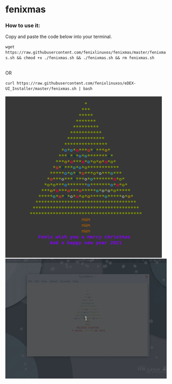 # fenixmas

<h3>How to use it:</h3>   
<p>Copy and paste the code below into your terminal.</p>
<code>wget https://raw.githubusercontent.com/fenixlinuxos/fenixmas/master/fenixmas.sh && chmod +x ./fenixmas.sh && ./fenixmas.sh && rm fenixmas.sh</code><br><br>
<p>OR</p>
<code>curl https://raw.githubusercontent.com/fenixlinuxos/eDEX-UI_Installer/master/fenixmas.sh | bash </code>
<br><br>


<img src="terminalxmas.png" alt="Fenix merry christmas terminal screenshot">
<img src="fenix-xmas.gif" alt="Fenix merry christmas terminal gif">



